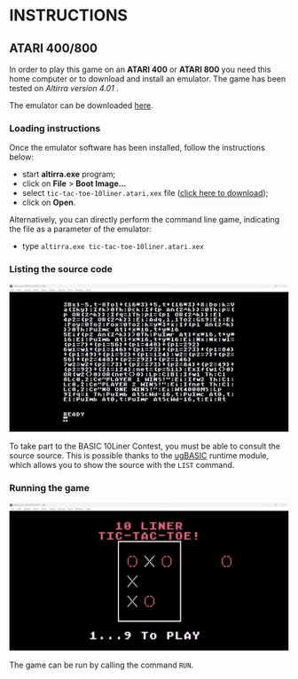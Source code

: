 # INSTRUCTIONS

## ATARI 400/800

In order to play this game on an **ATARI 400** or **ATARI 800** you need this home computer or to download and install an emulator. The game has been tested on *Altirra version 4.01* .

The emulator can be downloaded [here](https://www.virtualdub.org/altirra.html).

### Loading instructions

Once the emulator software has been installed, follow the instructions below:
 - start **altirra.exe** program;
 - click on **File** > **Boot Image...**
 - select <code>tic-tac-toe-10liner.atari.xex</code> file ([click here to download](https://spotlessmind1975.itch.io/tic-tac-toe-10liner));
 - click on **Open**.

Alternatively, you can directly perform the command line game, indicating the file as a parameter of the emulator:
 - type <code>altirra.exe tic-tac-toe-10liner.atari.xex</code>

### Listing the source code

![example of source listing](../pictures/atari-listing.png)

To take part to the BASIC 10Liner Contest, you must be able to consult the source source. This is possible thanks to the [ugBASIC](https://ugbasic.iwashere.eu) runtime module, which allows you to show the source with the `LIST` command.

### Running the game

![example of running](../pictures/atari-game.png)

The game can be run by calling the command `RUN`.
